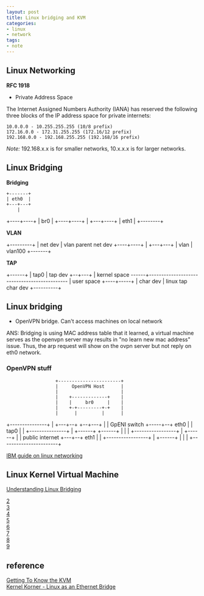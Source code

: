 ```yaml
---
layout: post
title: Linux bridging and KVM
categories:
- linux
- network
tags:
- note
---
```


## Linux Networking

**RFC 1918**

* Private Address Space

The Internet Assigned Numbers Authority (IANA) has reserved the
following three blocks of the IP address space for private internets:

    10.0.0.0 - 10.255.255.255 (10/8 prefix)
    172.16.0.0 - 172.31.255.255 (172.16/12 prefix)
    192.168.0.0 - 192.168.255.255 (192.168/16 prefix)

*Note:* 192.168.x.x is for smaller networks, 10.x.x.x is for larger networks.


## Linux Bridging

**Bridging**

    +-------+
    | eth0  |
    +---+---+
        |
   +----+----+
   |   br0   |
   +----+----+
        |
    +---+----+
    |  eth1  |
    +--------+

**VLAN**

   +---------+
   | net dev |  vlan parent net dev
   +----+----+
        |
    +---+---+
    | vlan  |    vlan100
    +-------+

**TAP**

   +------+
   | tap0 |     tap dev
   +--+---+
      |                     kernel space
------+---------------------------------------------
      |                      user space
 +----+-----+
 | char dev |     linux tap char dev
 +----------+







## Linux bridging

* OpenVPN bridge. Can't access machines on local network

ANS: Bridging is using MAC address table that it learned, a virtual machine serves as the openvpn server may results in "no learn new mac address" issue. Thus, the arp request will show on the ovpn server but not reply on eth0 network.

### OpenVPN stuff

                      +-----------------------+
                      |     OpenVPN Host      |
                      |                       |
                      |    +-------------+    |
                      |    |     br0     |    |
                      |    +-+---------+-+    |
                      |      |         |      |
+---------------+     |  +---+--+   +--+---+  |
| GpENI  switch +-----+--+ eth0 |   | tap0 |  |
+---------------+     |  +------+   +------+  |
                      |                       |
+-----------------+   |  +------+             |
| public internet +---+--+ eth1 |             |
+-----------------+   |  +------+             |
                      |                       |
                      +-----------------------+



[IBM guide on linux networking](https://www.ibm.com/developerworks/cn/linux/1310_xiawc_networkdevice/)   

## Linux Kernel Virtual Machine


[Understanding Linux Bridging](http://networkengineering.stackexchange.com/questions/29014/understanding-linux-bridging)


[2](http://tjlxy.lofter.com/post/335f69_10a48df)   
[3](http://suntus.github.io/2014/10/02/%E5%9C%A8ubuntu%E4%B8%AD%E6%90%AD%E5%BB%BA%E7%BD%91%E6%A1%A5%E2%80%94%E2%80%94%E8%99%9A%E6%8B%9F%E6%9C%BA%E7%9B%B8%E5%85%B3/)   
[4](http://kuring.me/post/linux_bridge)   
[5](http://blog.csdn.net/zhaihaifei/article/details/38581247)   
[6](http://vinllen.com/linux-bridgeshe-ji-yu-shi-xian/)   
[7](http://rock3.info/blog/2013/11/05/bridge-in-linux-kernel-stp/)   
[8](https://www.zybuluo.com/zwei/note/350311)   
[9](http://www.aboutyun.com/blog-61-1014.html)   

## reference
[Getting To Know the KVM](http://prefetch.net/blog/index.php/2009/06/19/getting-to-know-the-linux-kernel-virtualization-machine-kvm-presentation-slides/)   
[Kernel Korner - Linux as an Ethernet Bridge](http://www.linuxjournal.com/article/8172)   
